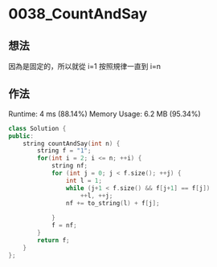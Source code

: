 # 0038_CountAndSay
## 想法
因為是固定的，所以就從 i=1 按照規律一直到 i=n
## 作法
Runtime: 4 ms (88.14%)
Memory Usage: 6.2 MB (95.34%)
```C++
class Solution {
public:
    string countAndSay(int n) {
        string f = "1";
        for(int i = 2; i <= n; ++i) {
            string nf;
            for (int j = 0; j < f.size(); ++j) {
                int l = 1;
                while (j+1 < f.size() && f[j+1] == f[j])
                    ++l, ++j;
                nf += to_string(l) + f[j];
                
            }
            f = nf;
        }
        return f;
    }
};
```
